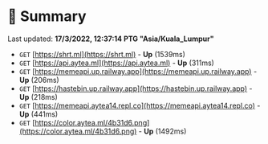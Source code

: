 # 📖 Summary
Last updated: **17/3/2022, 12:37:14 PTG "Asia/Kuala_Lumpur"**

- `GET` [https://shrt.ml](https://shrt.ml) - **Up** (1539ms)
- `GET` [https://api.aytea.ml](https://api.aytea.ml) - **Up** (311ms)
- `GET` [https://memeapi.up.railway.app](https://memeapi.up.railway.app) - **Up** (206ms)
- `GET` [https://hastebin.up.railway.app](https://hastebin.up.railway.app) - **Up** (218ms)
- `GET` [https://memeapi.aytea14.repl.co](https://memeapi.aytea14.repl.co) - **Up** (441ms)
- `GET` [https://color.aytea.ml/4b31d6.png](https://color.aytea.ml/4b31d6.png) - **Up** (1492ms)

